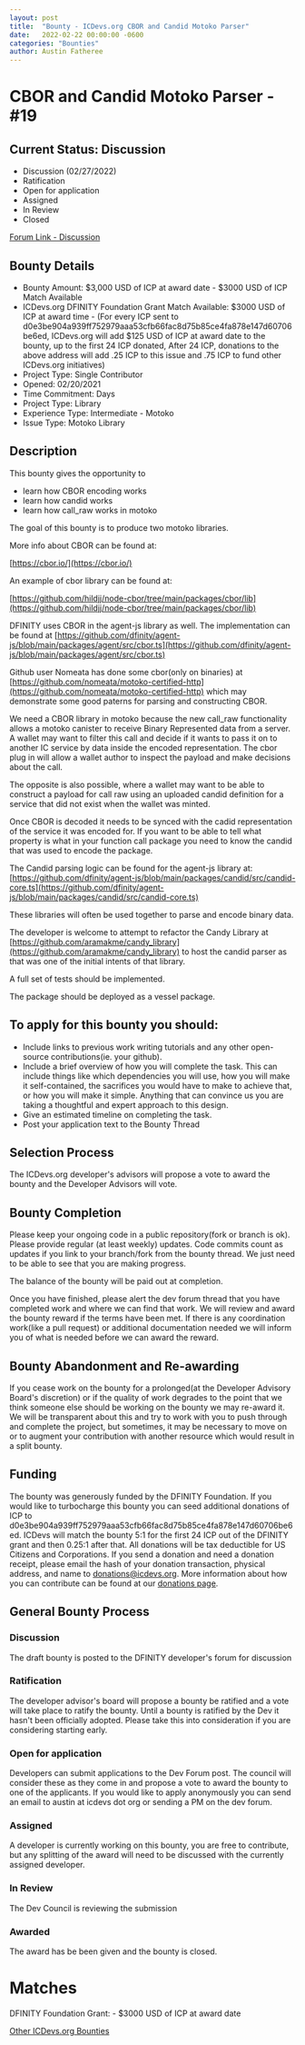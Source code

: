 ```yaml
---
layout: post
title:  "Bounty - ICDevs.org CBOR and Candid Motoko Parser"
date:   2022-02-22 00:00:00 -0600
categories: "Bounties"
author: Austin Fatheree
---
```


# CBOR and Candid Motoko Parser - #19

## Current Status: Discussion

* Discussion (02/27/2022)
* Ratification 
* Open for application
* Assigned 
* In Review 
* Closed 

[Forum Link - Discussion](https://forum.dfinity.org/t/icdevs-org-bounty-18-cbor-and-candid-motoko-parser-3-000)

## Bounty Details

* Bounty Amount: $3,000 USD of ICP at award date - $3000 USD of ICP Match Available
* ICDevs.org DFINITY Foundation Grant Match Available: $3000 USD of ICP at award time - (For every ICP sent to d0e3be904a939ff752979aaa53cfb66fac8d75b85ce4fa878e147d60706be6ed, ICDevs.org will add $125 USD of ICP at award date to the bounty, up to the first 24 ICP donated, After 24 ICP, donations to the above address will add .25 ICP to this issue and .75 ICP to fund other ICDevs.org initiatives)
* Project Type: Single Contributor
* Opened: 02/20/2021
* Time Commitment: Days
* Project Type: Library
* Experience Type: Intermediate - Motoko
* Issue Type: Motoko Library

## Description

This bounty gives the opportunity to

* learn how CBOR encoding works
* learn how candid works
* learn how call_raw works in motoko

The goal of this bounty is to produce two motoko libraries.

More info about CBOR can be found at:

[https://cbor.io/](https://cbor.io/)

An example of cbor library can be found at:

[https://github.com/hildjj/node-cbor/tree/main/packages/cbor/lib](https://github.com/hildjj/node-cbor/tree/main/packages/cbor/lib)

DFINITY uses CBOR in the agent-js library as well. The implementation can be found at [https://github.com/dfinity/agent-js/blob/main/packages/agent/src/cbor.ts](https://github.com/dfinity/agent-js/blob/main/packages/agent/src/cbor.ts)

Github user Nomeata has done some cbor(only on binaries) at [https://github.com/nomeata/motoko-certified-http](https://github.com/nomeata/motoko-certified-http) which may demonstrate some good paterns for parsing and constructing CBOR.

We need a CBOR library in motoko because the new call_raw functionality allows a motoko canister to receive Binary Represented data from a server.  A wallet may want to filter this call and decide if it wants to pass it on to another IC service by data inside the encoded representation.  The cbor plug in will allow a wallet author to inspect the payload and make decisions about the call.

The opposite is also possible, where a wallet may want to be able to construct a payload for call raw using an uploaded candid definition for a service that did not exist when the wallet was minted.

Once CBOR is decoded it needs to be synced with the cadid representation of the service it was encoded for. If you want to be able to tell what property is what in your function call package you need to know the candid that was used to encode the package.  

The Candid parsing logic can be found for the agent-js library at: [https://github.com/dfinity/agent-js/blob/main/packages/candid/src/candid-core.ts](https://github.com/dfinity/agent-js/blob/main/packages/candid/src/candid-core.ts)

These libraries will often be used together to parse and encode binary data.

The developer is welcome to attempt to refactor the Candy Library at [https://github.com/aramakme/candy_library](https://github.com/aramakme/candy_library) to host the candid parser as that was one of the initial intents of that library.

A full set of tests should be implemented.

The package should be deployed as a vessel package.

## To apply for this bounty you should:

* Include links to previous work writing tutorials and any other open-source contributions(ie. your github).
* Include a brief overview of how you will complete the task. This can include things like which dependencies you will use, how you will make it self-contained, the sacrifices you would have to make to achieve that, or how you will make it simple. Anything that can convince us you are taking a thoughtful and expert approach to this design.
* Give an estimated timeline on completing the task.
* Post your application text to the Bounty Thread

## Selection Process

The ICDevs.org developer's advisors will propose a vote to award the bounty and the Developer Advisors will vote.

## Bounty Completion

Please keep your ongoing code in a public repository(fork or branch is ok). Please provide regular (at least weekly) updates.  Code commits count as updates if you link to your branch/fork from the bounty thread.  We just need to be able to see that you are making progress.

The balance of the bounty will be paid out at completion.

Once you have finished, please alert the dev forum thread that you have completed work and where we can find that work.  We will review and award the bounty reward if the terms have been met.  If there is any coordination work(like a pull request) or additional documentation needed we will inform you of what is needed before we can award the reward.

## Bounty Abandonment and Re-awarding

If you cease work on the bounty for a prolonged(at the Developer Advisory Board's discretion) or if the quality of work degrades to the point that we think someone else should be working on the bounty we may re-award it.  We will be transparent about this and try to work with you to push through and complete the project, but sometimes, it may be necessary to move on or to augment your contribution with another resource which would result in a split bounty.

## Funding

The bounty was generously funded by the DFINITY Foundation. If you would like to turbocharge this bounty you can seed additional donations of ICP to d0e3be904a939ff752979aaa53cfb66fac8d75b85ce4fa878e147d60706be6ed.  ICDevs will match the bounty 5:1 for the first 24 ICP out of the DFINITY grant and then 0.25:1 after that.  All donations will be tax deductible for US Citizens and Corporations.  If you send a donation and need a donation receipt, please email the hash of your donation transaction, physical address, and name to donations@icdevs.org.  More information about how you can contribute can be found at our [donations page](https://icdevs.org/donations.html).


## General Bounty Process

### Discussion

The draft bounty is posted to the DFINITY developer's forum for discussion

### Ratification

The developer advisor's board will propose a bounty be ratified and a vote will take place to ratify the bounty.  Until a bounty is ratified by the Dev it hasn't been officially adopted. Please take this into consideration if you are considering starting early.

### Open for application

Developers can submit applications to the Dev Forum post.  The council will consider these as they come in and propose a vote to award the bounty to one of the applicants.  If you would like to apply anonymously you can send an email to austin at icdevs dot org or sending a PM on the dev forum.

### Assigned

A developer is currently working on this bounty, you are free to contribute, but any splitting of the award will need to be discussed with the currently assigned developer.

### In Review

The Dev Council is reviewing the submission

### Awarded

The award has be been given and the bounty is closed.

# Matches

DFINITY Foundation Grant: - $3000 USD of ICP at award date


[Other ICDevs.org Bounties](https://icdevs.org/bounties.html)


